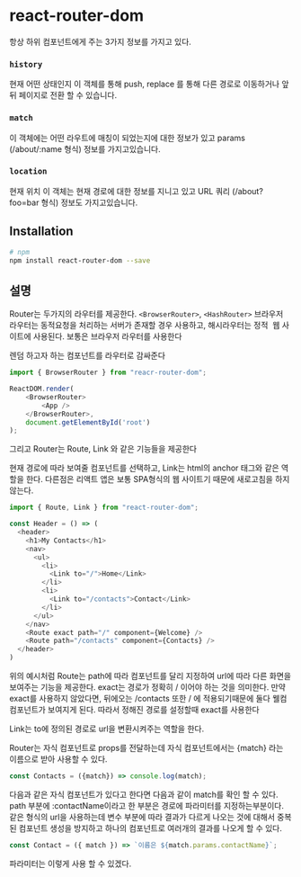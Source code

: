 # react-router-dom

항상 하위 컴포넌트에게 주는 3가지 정보를 가지고 있다.

### `history`
현재 어떤 상태인지 
이 객체를 통해 push, replace 를 통해 다른 경로로 이동하거나
앞 뒤 페이지로 전환 할 수 있습니다.

### `match`
이 객체에는 어떤 라우트에 매칭이 되었는지에 대한 정보가 있고
params (/about/:name 형식) 정보를 가지고있습니다.

### `location`
현재 위치
이 객체는 현재 경로에 대한 정보를 지니고 있고
URL 쿼리 (/about?foo=bar 형식) 정보도 가지고있습니다.

## Installation

```sh
# npm
npm install react-router-dom --save
```

## 설명
Router는 두가지의 라우터를 제공한다.
`<BrowserRouter>`, `<HashRouter>`
브라우저 라우터는 동적요청을 처리하는 서버가 존재할 경우 사용하고,
해시라우터는 정적  웹 사이트에 사용된다.
보통은 브라우저 라우터를 사용한다

렌덤 하고자 하는 컴포넌트를 라우터로 감싸준다

```javascript
import { BrowserRouter } from "reacr-router-dom";

ReactDOM.render(
    <BrowserRouter>
        <App />
    </BrowserRouter>,
    document.getElementById('root')
);
```

그리고 Router는 Route, Link 와 같은 기능들을 제공한다

현재 경로에 따라 보여줄 컴포넌트를 선택하고,
Link는 html의 anchor 태그와 같은 역할을 한다.
다른점은 리액트 앱은 보통 SPA형식의 웹 사이트기 때문에 새로고침을 하지 않는다.

```javascript
import { Route, Link } from "react-router-dom";

const Header = () => (
  <header>
    <h1>My Contacts</h1>
    <nav>
      <ul>
        <li>
          <Link to="/">Home</Link>
        </li>
        <li>
          <Link to="/contacts">Contact</Link>
        </li>
      </ul>
    </nav>
    <Route exact path="/" component={Welcome} />
    <Route path="/contacts" component={Contacts} />
  </header>
)
```

위의 예시처럼 Route는 path에 따라 컴포넌트를 달리 지정하여 url에 따라 다른 화면을 보여주는 기능을 제공한다.
exact는 경로가 정확히 / 이어야 하는 것을 의미한다.
만약 exact를 사용하지 않았다면, 뒤에오는 /contacts 또한 / 에 적용되기때문에 둘다 웰컴 컴포넌트가 보여지게 된다.
따라서 정해진 경로를 설정할때 exact를 사용한다


Link는 to에 정의된 경로로 url을 변환시켜주는 역할을 한다.

Router는 자식 컴포넌트로 props를 전달하는데 자식 컴포넌트에서는 {match} 라는 이름으로 받아 사용할 수 있다.

```javascript
const Contacts = ({match}) => console.log(match);
```
다음과 같은 자식 컴포넌트가 있다고 한다면
다음과 같이 match를 확인 할 수 있다.
path 부분에 :contactName이라고 한 부분은 경로에 파라미터를 지정하는부분이다.
같은 형식의 url을 사용하는데 변수 부분에 따라 결과가 다르게 나오는 것에 대해서
중복된 컴포넌트 생성을 방지하고 하나의 컴포넌트로 여러개의 결과를 나오게 할 수 있다.

```javascript
const Contact = ({ match }) => `이름은 ${match.params.contactName}`;
```

파라미터는 이렇게 사용 할 수 있겠다.
